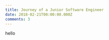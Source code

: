 ```yaml
---
title: Journey of a Junior Software Engineer
date: 2018-02-21T00:00:00.000Z
comments: 3
---
```


hello
